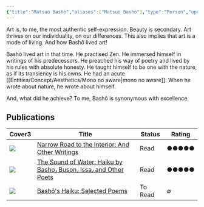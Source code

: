 ```yaml
---
{"title":"Matsuo Bashō","aliases":["Matsuo Bashō"],"type":"Person","updated":"2023-10-08T11:29:43","dg-publish":true,"dg-note-icon":2,"tags":["person","person/poet","person/writer"],"created":"2023-03-15T22:42:47","dg-path":"Entities/People/Matsuo Bashō.md","permalink":"/entities/people/matsuo-basho/","dgPassFrontmatter":true,"noteIcon":2}
---
```


Art is, to me, the most authentic self-expression. Beauty is secondary. Art thrives on our individuality, on our differences. This also implies that art is a mode of living. And how Bashō lived art!

Bashō lived art in that time. He practised Zen. He immersed himself in writings of his predecessors. He preached his way of poetry and lived by his rules with absolute honesty. He taught himself to be one with the nature, as if its transiency is his owns. He had an acute [[Entities/Concept/Aesthetics/Mono no aware\|mono no aware]]. When he wrote about nature, he wrote about himself.  
  
And, what did he achieve? To me, Bashō is synonymous with excellence.

## Publications

<div><table class="dataview table-view-table"><thead class="table-view-thead"><tr class="table-view-tr-header"><th class="table-view-th"><span>Cover</span><span class="dataview small-text">3</span></th><th class="table-view-th"><span>Title</span></th><th class="table-view-th"><span>Status</span></th><th class="table-view-th"><span>Rating</span></th></tr></thead><tbody class="table-view-tbody"><tr><td><span><img src="https://books.google.com/books/content?id=1L6SDwAAQBAJ&amp;printsec=frontcover&amp;img=1&amp;zoom=1&amp;edge=curl&amp;source=gbs_api" referrerpolicy="no-referrer"></span></td><td><span><a data-tooltip-position="top" aria-label="Personal/Reading/Books/Read/Narrow Road to the Interior_ And Other Writings by Matsuo Bashō.md" data-href="Personal/Reading/Books/Read/Narrow Road to the Interior_ And Other Writings by Matsuo Bashō.md" href="Personal/Reading/Books/Read/Narrow Road to the Interior_ And Other Writings by Matsuo Bashō.md" class="internal-link" target="_blank" rel="noopener nofollow">Narrow Road to the Interior: And Other Writings</a></span></td><td><span>Read</span></td><td><span>●●●●●</span></td></tr><tr><td><span><img src="https://images-na.ssl-images-amazon.com/images/S/compressed.photo.goodreads.com/books/1320495061i/170371.jpg" referrerpolicy="no-referrer"></span></td><td><span><a data-tooltip-position="top" aria-label="Personal/Reading/Books/Read/The Sound of Water by Matsuo Basho Sam Hamill.md" data-href="Personal/Reading/Books/Read/The Sound of Water by Matsuo Basho Sam Hamill.md" href="Personal/Reading/Books/Read/The Sound of Water by Matsuo Basho Sam Hamill.md" class="internal-link" target="_blank" rel="noopener nofollow">The Sound of Water: Haiku by Basho٫ Buson٫ Issa٫ and Other Poets</a></span></td><td><span>Read</span></td><td><span>●●●●●</span></td></tr><tr><td><span><img src="https://images-na.ssl-images-amazon.com/images/S/compressed.photo.goodreads.com/books/1423193685i/24847533.jpg" referrerpolicy="no-referrer"></span></td><td><span><a data-tooltip-position="top" aria-label="Personal/Reading/Books/To Read/Bashō_s Haiku_ Selected Poems by Matsuo Bashō.md" data-href="Personal/Reading/Books/To Read/Bashō_s Haiku_ Selected Poems by Matsuo Bashō.md" href="Personal/Reading/Books/To Read/Bashō_s Haiku_ Selected Poems by Matsuo Bashō.md" class="internal-link" target="_blank" rel="noopener nofollow">Bashō's Haiku: Selected Poems</a></span></td><td><span>To Read</span></td><td><span>∅</span></td></tr></tbody></table></div>